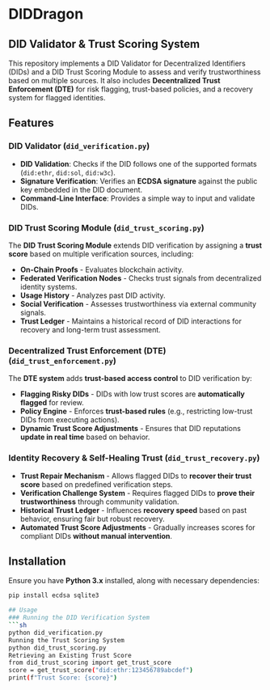 # DIDDragon  
## DID Validator & Trust Scoring System  

This repository implements a DID Validator for Decentralized Identifiers (DIDs) and a DID Trust Scoring Module to assess and verify trustworthiness based on multiple sources. It also includes **Decentralized Trust Enforcement (DTE)** for risk flagging, trust-based policies, and a recovery system for flagged identities.  

## Features  

### DID Validator (`did_verification.py`)  
- **DID Validation**: Checks if the DID follows one of the supported formats (`did:ethr`, `did:sol`, `did:w3c`).  
- **Signature Verification**: Verifies an **ECDSA signature** against the public key embedded in the DID document.  
- **Command-Line Interface**: Provides a simple way to input and validate DIDs.  

### DID Trust Scoring Module (`did_trust_scoring.py`)  
The **DID Trust Scoring Module** extends DID verification by assigning a **trust score** based on multiple verification sources, including:  
- **On-Chain Proofs** - Evaluates blockchain activity.  
- **Federated Verification Nodes** - Checks trust signals from decentralized identity systems.  
- **Usage History** - Analyzes past DID activity.  
- **Social Verification** - Assesses trustworthiness via external community signals.  
- **Trust Ledger** - Maintains a historical record of DID interactions for recovery and long-term trust assessment.  

### Decentralized Trust Enforcement (DTE) (`did_trust_enforcement.py`)  
The **DTE system** adds **trust-based access control** to DID verification by:  
- **Flagging Risky DIDs** - DIDs with low trust scores are **automatically flagged** for review.  
- **Policy Engine** - Enforces **trust-based rules** (e.g., restricting low-trust DIDs from executing actions).  
- **Dynamic Trust Score Adjustments** - Ensures that DID reputations **update in real time** based on behavior.  

### Identity Recovery & Self-Healing Trust (`did_trust_recovery.py`)  
- **Trust Repair Mechanism** - Allows flagged DIDs to **recover their trust score** based on predefined verification steps.  
- **Verification Challenge System** - Requires flagged DIDs to **prove their trustworthiness** through community validation.  
- **Historical Trust Ledger** - Influences **recovery speed** based on past behavior, ensuring fair but robust recovery.  
- **Automated Trust Score Adjustments** - Gradually increases scores for compliant DIDs **without manual intervention**.  

## Installation  
Ensure you have **Python 3.x** installed, along with necessary dependencies:  
```sh
pip install ecdsa sqlite3

## Usage  
### Running the DID Verification System  
```sh
python did_verification.py
Running the Trust Scoring System
python did_trust_scoring.py
Retrieving an Existing Trust Score
from did_trust_scoring import get_trust_score
score = get_trust_score("did:ethr:123456789abcdef") 
print(f"Trust Score: {score}")



